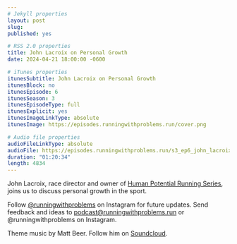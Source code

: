 ```yaml
---
# Jekyll properties
layout: post
slug:
published: yes

# RSS 2.0 properties
title: John Lacroix on Personal Growth
date: 2024-04-21 18:00:00 -0600

# iTunes properties
itunesSubtitle: John Lacroix on Personal Growth
itunesBlock: no
itunesEpisode: 6
itunesSeason: 3
itunesEpisodeType: full
itunesExplicit: yes
itunesImageLinkType: absolute
itunesImage: https://episodes.runningwithproblems.run/cover.png

# Audio file properties
audioFileLinkType: absolute
audioFile: https://episodes.runningwithproblems.run/s3_ep6_john_lacroix.mp3
duration: "01:20:34"
length: 4834
---
```


John Lacroix, race director and owner of [Human Potential Running Series](https://humanpotentialrunning.com), joins us to discuss personal growth in the sport.


Follow [@runningwithproblems](https://www.instagram.com/runningwithproblems/) on Instagram for future updates. Send feedback and ideas to podcast@runningwithproblems.run or @runningwithproblems on Instagram.

Theme music by Matt Beer. Follow him on [Soundcloud](https://soundcloud.com/mattbeermusic).

